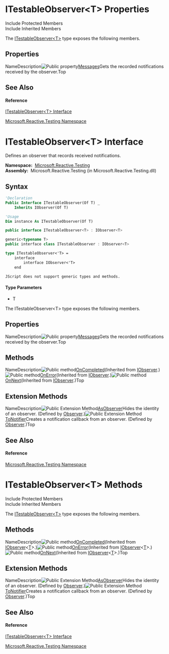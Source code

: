 # ITestableObserver\<T\> Properties

Include Protected Members  
Include Inherited Members

The [ITestableObserver\<T\>](ITestableObserver\ITestableObserver(T).md) type exposes the following members.

## Properties

NameDescription![Public property](images\Hh211972.pubproperty(en-us,VS.103).gif "Public property")[Messages](Messages\ITestableObserver(T).Messages.md)Gets the recorded notifications received by the observer.Top

## See Also

#### Reference

[ITestableObserver\<T\> Interface](ITestableObserver\ITestableObserver(T).md)

[Microsoft.Reactive.Testing Namespace](Microsoft.Reactive.Testing\Microsoft.Reactive.Testing.md)





# ITestableObserver\<T\> Interface

Defines an observer that records received notifications.

**Namespace:**  [Microsoft.Reactive.Testing](Microsoft.Reactive.Testing\Microsoft.Reactive.Testing.md)  
**Assembly:**  Microsoft.Reactive.Testing (in Microsoft.Reactive.Testing.dll)

## Syntax

```vb
'Declaration
Public Interface ITestableObserver(Of T) _
    Inherits IObserver(Of T)
```

```vb
'Usage
Dim instance As ITestableObserver(Of T)
```

```csharp
public interface ITestableObserver<T> : IObserver<T>
```

```c++
generic<typename T>
public interface class ITestableObserver : IObserver<T>
```

```fsharp
type ITestableObserver<'T> =  
    interface
        interface IObserver<'T>
    end
```

```jscript
JScript does not support generic types and methods.
```

#### Type Parameters

- T

The ITestableObserver\<T\> type exposes the following members.

## Properties

NameDescription![Public property](images\Hh211972.pubproperty(en-us,VS.103).gif "Public property")[Messages](Messages\ITestableObserver(T).Messages.md)Gets the recorded notifications received by the observer.Top

## Methods

NameDescription![Public method](images\Hh303103.pubmethod(en-us,VS.103).gif "Public method")[OnCompleted](https://msdn.microsoft.com/en-us/library/Dd782982)(Inherited from [IObserver](https://msdn.microsoft.com/en-us/library/Dd783449)<T>.)![Public method](images\Hh303103.pubmethod(en-us,VS.103).gif "Public method")[OnError](https://msdn.microsoft.com/en-us/library/m:system.iobserver%601.onerror(system.exception)(v=VS.103))(Inherited from [IObserver](https://msdn.microsoft.com/en-us/library/Dd783449)<T>.)![Public method](images\Hh303103.pubmethod(en-us,VS.103).gif "Public method")[OnNext](https://msdn.microsoft.com/en-us/library/m:system.iobserver%601.onnext(%600)(v=VS.103))(Inherited from [IObserver](https://msdn.microsoft.com/en-us/library/Dd783449)<T>.)Top

## Extension Methods

NameDescription![Public Extension Method](images\Hh229625.pubextension(en-us,VS.103).gif "Public Extension Method")[AsObserver<T>](https://msdn.microsoft.com/en-us/library/m:system.reactive.observer.asobserver%60%601(system.iobserver%7b%60%600%7d)(v=VS.103))Hides the identity of an observer. (Defined by [Observer](Observer\Observer.md).)![Public Extension Method](images\Hh229625.pubextension(en-us,VS.103).gif "Public Extension Method")[ToNotifier<T>](https://msdn.microsoft.com/en-us/library/m:system.reactive.observer.tonotifier%60%601(system.iobserver%7b%60%600%7d)(v=VS.103))Creates a notification callback from an observer. (Defined by [Observer](Observer\Observer.md).)Top

## See Also

#### Reference

[Microsoft.Reactive.Testing Namespace](Microsoft.Reactive.Testing\Microsoft.Reactive.Testing.md)









# ITestableObserver\<T\> Methods

Include Protected Members  
Include Inherited Members

The [ITestableObserver\<T\>](ITestableObserver\ITestableObserver(T).md) type exposes the following members.

## Methods

NameDescription![Public method](images\Hh303103.pubmethod(en-us,VS.103).gif "Public method")[OnCompleted](https://msdn.microsoft.com/en-us/library/Dd782982)(Inherited from [IObserver](https://msdn.microsoft.com/en-us/library/Dd783449)<[T](ITestableObserver\ITestableObserver(T).md)>.)![Public method](images\Hh303103.pubmethod(en-us,VS.103).gif "Public method")[OnError](https://msdn.microsoft.com/en-us/library/m:system.iobserver%601.onerror(system.exception)(v=VS.103))(Inherited from [IObserver](https://msdn.microsoft.com/en-us/library/Dd783449)<[T](ITestableObserver\ITestableObserver(T).md)>.)![Public method](images\Hh303103.pubmethod(en-us,VS.103).gif "Public method")[OnNext](https://msdn.microsoft.com/en-us/library/m:system.iobserver%601.onnext(%600)(v=VS.103))(Inherited from [IObserver](https://msdn.microsoft.com/en-us/library/Dd783449)<[T](ITestableObserver\ITestableObserver(T).md)>.)Top

## Extension Methods

NameDescription![Public Extension Method](images\Hh229625.pubextension(en-us,VS.103).gif "Public Extension Method")[AsObserver<T>](https://msdn.microsoft.com/en-us/library/m:system.reactive.observer.asobserver%60%601(system.iobserver%7b%60%600%7d)(v=VS.103))Hides the identity of an observer. (Defined by [Observer](Observer\Observer.md).)![Public Extension Method](images\Hh229625.pubextension(en-us,VS.103).gif "Public Extension Method")[ToNotifier<T>](https://msdn.microsoft.com/en-us/library/m:system.reactive.observer.tonotifier%60%601(system.iobserver%7b%60%600%7d)(v=VS.103))Creates a notification callback from an observer. (Defined by [Observer](Observer\Observer.md).)Top

## See Also

#### Reference

[ITestableObserver\<T\> Interface](ITestableObserver\ITestableObserver(T).md)

[Microsoft.Reactive.Testing Namespace](Microsoft.Reactive.Testing\Microsoft.Reactive.Testing.md)





